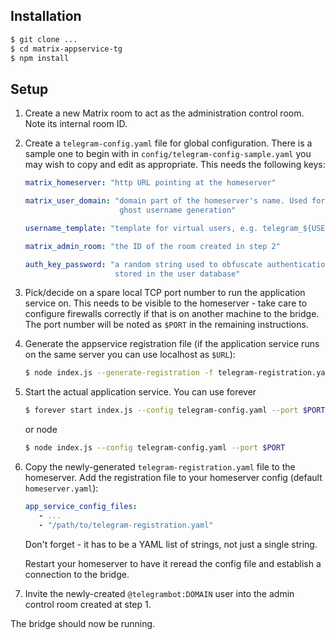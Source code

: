 Installation
------------

```sh
$ git clone ...
$ cd matrix-appservice-tg
$ npm install
```


Setup
-----

1. Create a new Matrix room to act as the administration control room. Note
   its internal room ID.

1. Create a `telegram-config.yaml` file for global configuration. There is a
   sample one to begin with in `config/telegram-config-sample.yaml` you may
   wish to copy and edit as appropriate. This needs the following keys:

   ```yaml
   matrix_homeserver: "http URL pointing at the homeserver"

   matrix_user_domain: "domain part of the homeserver's name. Used for
                        ghost username generation"

   username_template: "template for virtual users, e.g. telegram_${USER}"

   matrix_admin_room: "the ID of the room created in step 2"

   auth_key_password: "a random string used to obfuscate authentication keys
                       stored in the user database"
   ```

1. Pick/decide on a spare local TCP port number to run the application service
   on. This needs to be visible to the homeserver - take care to configure
   firewalls correctly if that is on another machine to the bridge. The port
   number will be noted as `$PORT` in the remaining instructions.

1. Generate the appservice registration file (if the application service runs
   on the same server you can use localhost as `$URL`):

   ```sh
   $ node index.js --generate-registration -f telegram-registration.yaml  -u $URL:$PORT
   ```

1. Start the actual application service. You can use forever

   ```sh
   $ forever start index.js --config telegram-config.yaml --port $PORT
   ```

   or node

   ```sh
   $ node index.js --config telegram-config.yaml --port $PORT
   ```

1. Copy the newly-generated `telegram-registration.yaml` file to the homeserver.
   Add the registration file to your homeserver config (default `homeserver.yaml`):

   ```yaml
   app_service_config_files:
      - ...
      - "/path/to/telegram-registration.yaml"
   ```

   Don't forget - it has to be a YAML list of strings, not just a single string.

   Restart your homeserver to have it reread the config file and establish a
   connection to the bridge.

1. Invite the newly-created `@telegrambot:DOMAIN` user into the admin control
   room created at step 1.

The bridge should now be running.

